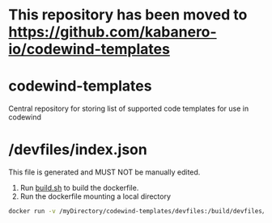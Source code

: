 # This repository has been moved to https://github.com/kabanero-io/codewind-templates



# codewind-templates
Central repository for storing list of supported code templates for use in codewind

# /devfiles/index.json
This file is generated and MUST NOT be manually edited. 

1. Run [build.sh](https://github.com/microclimate-dev2ops/codewind-templates/blob/master/build.sh) to build the dockerfile.
2. Run the dockerfile mounting a local directory
```sh
docker run -v /myDirectory/codewind-templates/devfiles:/build/devfiles/ microclimate-dev2ops/codewind-templates
